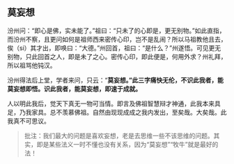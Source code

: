 ##  莫妄想

汾州问：“即心是佛，实未能了。”祖曰：“只未了的心即是，更无别物。”如此直指，而汾州不察，且更问如何是祖师西来密传心印，岂不是乱闹？所以马祖教他且去，俟（si）其才出，即唤曰：“大德。”州回首，祖曰：“是什么？”州遂悟。可见更无别物，只此回首之人，即是未了之心。密传心印，即此便是，何用外求？州礼拜，所以祖骂他钝汉。

汾州得法后上堂，学者来问，只云：“**莫妄想。”此三字痛快无伦，不识此我者，能莫妄想即悟。识此我者，能莫妄想，即速于成就。**

人以明此我后，觉天下真无一物可当情。即言及佛祖智慧辩才神通，此我本来具足，乃我家具。总不羡慕佛祖。自然由现现成成之我内发出，至矣哉。大矣哉。此我真不可思议。

> 批注：我们最大的问题是喜欢妄想，老是去思维一些不该思维的问题。其实，即是某些法义一时不懂也没有关系，因为“莫妄想”“牧牛”就是最好的法！

